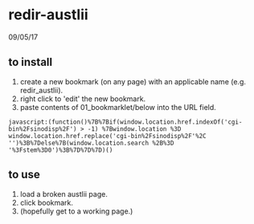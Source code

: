 # redir-austlii
09/05/17

## to install
1. create a new bookmark (on any page) with an applicable name (e.g. redir_austlii).
2. right click to 'edit' the new bookmark.
3. paste contents of 01_bookmarklet/below into the URL field.

```
javascript:(function()%7B%7Bif(window.location.href.indexOf('cgi-bin%2Fsinodisp%2F') > -1) %7Bwindow.location %3D 
window.location.href.replace('cgi-bin%2Fsinodisp%2F'%2C '')%3B%7Delse%7B(window.location.search %2B%3D 
'%3Fstem%3D0')%3B%7D%7D%7D)()
```

## to use 
1. load a broken austlii page.
2. click bookmark.
3. (hopefully get to a working page.)
